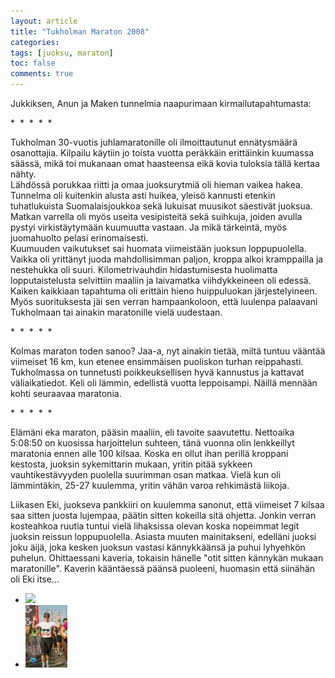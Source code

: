 ```yaml
---
layout: article
title: "Tukholman Maraton 2008"
categories:
tags: [juoksu, maraton]
toc: false
comments: true
---
```


Jukkiksen, Anun ja Maken tunnelmia naapurimaan kirmailutapahtumasta:

\*  \*  \*  \*  \*

Tukholman 30-vuotis juhlamaratonille oli ilmoittautunut ennätysmäärä
osanottajia. Kilpailu käytiin jo toista vuotta peräkkäin erittäinkin
kuumassa säässä, mikä toi mukanaan omat haasteensa eikä kovia tuloksia
tällä kertaa nähty.\
Lähdössä porukkaa riitti ja omaa juoksurytmiä oli hieman vaikea hakea.
Tunnelma oli kuitenkin alusta asti huikea, yleisö kannusti etenkin
tuhatlukuista Suomalaisjoukkoa sekä lukuisat muusikot säestivät juoksua.
Matkan varrella oli myös useita vesipisteitä sekä suihkuja, joiden
avulla pystyi virkistäytymään kuumuutta vastaan. Ja mikä tärkeintä, myös
juomahuolto pelasi erinomaisesti.\
Kuumuuden vaikutukset sai huomata viimeistään juoksun loppupuolella.
Vaikka oli yrittänyt juoda mahdollisimman paljon, kroppa alkoi
kramppailla ja nestehukka oli suuri. Kilometrivauhdin hidastumisesta
huolimatta lopputaistelusta selvittiin maaliin ja laivamatka
viihdykkeineen oli edessä.\
Kaiken kaikkiaan tapahtuma oli erittäin hieno huippuluokan
järjestelyineen. Myös suorituksesta jäi sen verran hampaankoloon, että
luulenpa palaavani Tukholmaan tai ainakin maratonille vielä uudestaan.

\*  \*  \*  \*  \*

Kolmas maraton toden sanoo? Jaa-a, nyt ainakin tietää, miltä tuntuu
vääntää viimeiset 16 km, kun etenee ensimmäisen puoliskon turhan
reippahasti. Tukholmassa on tunnetusti poikkeuksellisen hyvä kannustus
ja kattavat väliaikatiedot. Keli oli lämmin, edellistä vuotta
leppoisampi. Näillä mennään kohti seuraavaa maratonia.

\*  \*  \*  \*  \*

Elämäni eka maraton, pääsin maaliin, eli tavoite saavutettu. Nettoaika
5:08:50 on kuosissa harjoittelun suhteen, tänä vuonna olin lenkkeillyt
maratonia ennen alle 100 kilsaa. Koska en ollut ihan perillä kroppani
kestosta, juoksin sykemittarin mukaan, yritin pitää sykkeen
vauhtikestävyyden puolella suurimman osan matkaa. Vielä kun oli
lämmintäkin, 25-27 kuulemma, yritin vähän varoa rehkimästä liikoja.

Liikasen Eki, juokseva pankkiiri on kuulemma sanonut, että viimeiset 7
kilsaa saa sitten juosta lujempaa, päätin sitten kokeilla sitä ohjetta.
Jonkin verran kosteahkoa ruutia tuntui vielä lihaksissa olevan koska
nopeimmat legit juoksin reissun loppupuolella. Asiasta muuten
mainitakseni, edelläni juoksi joku äijä, joka kesken juoksun vastasi
kännykkäänsä ja puhui lyhyehkön puhelun. Ohittaessani kaveria, tokaisin
hänelle "otit sitten kännykän mukaan maratonille". Kaverin kääntäessä
päänsä puoleeni, huomasin että siinähän oli Eki itse...

<div class="th-grid image-gallery" markdown="1">

- [![](/images/tukholman-maraton-2008/Thumbnails/marakäyrä.JPG)](/images/tukholman-maraton-2008/marakäyrä.JPG)
- [![](/images/tukholman-maraton-2008/Thumbnails/Sto08.jpg)](/images/tukholman-maraton-2008/Sto08.jpg)

</div>
